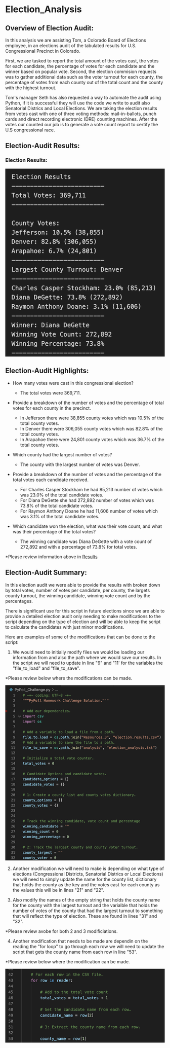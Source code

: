 # Election_Analysis


## Overview of Election Audit:

In this analysis we are assisting Tom, a Colorado Board of Elections employee, in an elections audit of the tabulated results for U.S. Congressional Precinct in Colorado. 

First, we are tasked to report the total amount of the votes cast, the votes for each candidate, the percentage of votes for each candidate and the winner based on popular vote. Second, the election commision requests was to gather additional data such as the voter turnout for each county, the percentage of votes from each county out of the total count and the county with the highest turnout.

Tom's manager Seth has also requested a way to automate the audit using Python, if it is successful they will use the code we write to audit also Senatorial Districs and Local Elections. We are taking the election results from votes cast with one of three voting methods: mail-in-ballots, punch cards and direct recording electronic (DRE) counting machines. After the votes our counted our job is to generate a vote count report to certify the U.S congressional race. 


## Election-Audit Results:

### Election Results: 

![Election_Results](https://github.com/Lesliec87/Election_Analysis/blob/main/Resources_3/Election_Results.png)

## Election-Audit Highlights:

- How many votes were cast in this congressional election?
  - The total votes were 369,711.
  
- Provide a breakdown of the number of votes and the percentage of total votes for each county in the precinct.
   - In Jefferson there were 38,855 county votes which was 10.5% of the total county votes.
   - In Denver there were 306,055 county votes which was 82.8% of the total county votes.
   - In Arapahoe there were 24,801 county votes which was 36.7% of the total county votes.
   
- Which county had the largest number of votes?
   - The county with the largest number of votes was Denver.
   
- Provide a breakdown of the number of votes and the percentage of the total votes each candidate received.
   - For Charles Casper Stockham he had 85,213 number of votes which was 23.0% of the total candidate votes.
   - For Diana DeGette she had 272,892 number of votes which was 73.8% of the total candidate votes.
   - For Raymon Anthony Doane he had 11,606 number of votes which was 3.1% of the total candidate votes.
   
- Which candidate won the election, what was their vote count, and what was their percentage of the total votes?
  - The winning candidate was Diana DeGette with a vote count of 272,892 and with a percentage of 73.8% for total votes.

 *Please review information above in [Results](#Election_Results)

## Election-Audit Summary: 

In this election audit we were able to provide the results with broken down by total votes, number of votes per candidate, per county, the largets county turnout, the winning candidate, winning vote count and by the percentages.

There is significant use for this script in future elections since we are able to provide a detailed election audit only needing to make modifications to the script depending on the type of election and will be able to keep the script to calculate the candidates with just minor modifications. 

Here are examples of some of the modifications that can be done to the script: 

1. We would need to initially modify files we would be loading our information from and also the path where we would save our results. In the script we will need to update in line "9" and "11' for the variables the "file_to_load" and "file_to_save". 

*Please review below where the modifications can be made. 

![Initial Modifications](https://github.com/Lesliec87/Election_Analysis/blob/main/Resources_3/python_code_1.png)

2. Another modification we will need to make is depending on what type of elections (Congressional Districts, Senatorial Districs or Local Elections) we will need to simply update the name for the county list, dictionary that holds the county as the key and the votes cast for each county as the values this will be in lines "21" and "22".

3. Also modify the names of the empty string that holds the county name for the county with the largest turnout and the varialble that holds the number of votes of the county that had the largest turnout to something that will reflect the type of election. These are found in lines "31" and "32".

*Please review avobe for both 2 and 3 modificiations.

4. Another modification that needs to be made are dependin on the reading the "for loop" to go through each row we will need to update the script that gets the county name from each row in line "53".

*Please review below where the modification can be made. 

![Initial Modifications](https://github.com/Lesliec87/Election_Analysis/blob/main/Resources_3/python_code_2.png)

